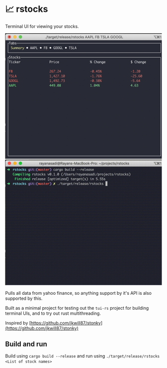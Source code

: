 # 📈 rstocks

Terminal UI for viewing your stocks.

![Picture](screenshots/screenshot.png)
![Video](screenshots/video_showcase.gif)

Pulls all data from yahoo finance, so anything support by it's API is also supported by this.

Built as a minimal project for testing out the `tui-rs` project for building terminal UIs, and
to try out rust multithreading.

Inspired by [https://github.com/jkwill87/stonky](https://github.com/jkwill87/stonky)

## Build and run

Build using `cargo build --release` and run using `./target/release/rstocks <List of stock names>`
